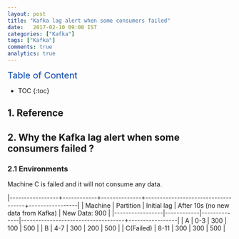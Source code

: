 ```yaml
---
layout: post
title: "Kafka lag alert when some consumers failed"
date:   2017-02-10 09:00 IST
categories: ["Kafka"]
tags: ["Kafka"]
comments: true
analytics: true
---
```


<span/>

<span style="color: #0645ad; font-size:20px">Table of Content<span/>

  * TOC
  {:toc}

## 1. Reference

## 2. Why the Kafka lag alert when some consumers failed ?

### 2.1 Environments

Machine C is failed and it will not consume any data.

|-----------------+------------+--------------+------------------------------------+-----------------|
| Machine         | Partition  | Initial lag  | After 10s (no new data from Kafka) |  New Data: 900  |
|-----------------|------------|--------------|------------------------------------+-----------------|
| A               | 0-3        | 300          | 100                                | 500             |
| B               | 4-7        | 300          | 200                                | 500             |
| C(Failed)       | 8-11       | 300          | 300                                | 500             |





